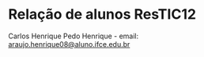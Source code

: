 # Relação de alunos ResTIC12

Carlos Henrique
Pedo Henrique - email: araujo.henrique08@aluno.ifce.edu.br
